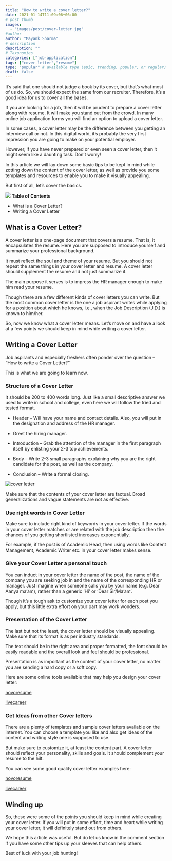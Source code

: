```yaml
---
title: "How to write a cover letter?"
date: 2021-01-14T11:09:06+06:00
# post thumb
images:
  - "images/post/cover-letter.jpg"
#author
author: "Mayank Sharma"
# description
description: ""
# Taxonomies
categories: ["job-application"]
tags: ["cover-letter","resume"]
type: "popular" # available type (epic, trending, popular, or regular)
draft: false
---
```


It’s said that one should not judge a book by its cover, but that’s what most of us do. So, we should expect the same from our recruiter. Therefore, it’s a good idea for us to cover all the bases. 

If you are looking for a job, then it will be prudent to prepare a cover letter along with resume. It will make you stand out from the crowd. In many online job application forms you will find an option to upload a cover letter. 

In some cases, a cover letter may be the difference between you getting an interview call or not. In this digital world, it’s probably the very first impression you are going to make on your potential employer. 

However, if you have never prepared or even seen a cover letter, then it might seem like a daunting task. Don’t worry! 

In this article we will lay down some basic tips to be kept in mind while zotting down the content of the cover letter, as well as provide you some templates and resources to enable you to make it visually appealing. 

But first of all, let’s cover the basics.

<div class="toc-mak">
<img src="../../images/pencil.png">
<b>Table of Contents</b>
<ul>
<li>What is a Cover Letter?</li>
<li>Writing a Cover Letter</li>
</ul>
</div>

## What is a Cover Letter?

A cover letter is a one-page document that covers a resume. That is, it encapsulates the resume. 
Here you are supposed to introduce yourself and summarize your professional background. 

It must reflect the soul and theme of your resume. But you should not repeat the same things in your cover letter and resume. A cover letter should supplement the resume and not just summarize it. 

The main purpose it serves is to impress the HR manager enough to make him read your resume. 

Though there are a few different kinds of cover letters you can write. But the most common cover letter is the one a job aspirant writes while applying for a position about which he knows, i.e., when the Job Description (J.D.) is known to him/her. 

So, now we know what a cover letter means. Let’s move on and have a look at a few points we should keep in mind while writing a cover letter. 


## Writing a Cover Letter

Job aspirants and especially freshers often ponder over the question – “How to write a Cover Letter?”

This is what we are going to learn now. 

### Structure of a Cover Letter

It should be 200 to 400 words long. Just like a small descriptive answer we used to write in school and college, even here we will follow the tried and tested format.

* Header – Will have your name and contact details. Also, you will put in the designation and address of the HR manager.

* Greet the hiring manager.

* Introduction – Grab the attention of the manager in the first paragraph itself by enlisting your 2-3 top achievements. 

* Body – Write 2-3 small paragraphs explaining why you are the right candidate for the post, as well as the company.

* Conclusion – Write a formal closing. 

<img src="../../images/post/cover-letter.png" alt="cover letter"> <br>

Make sure that the contents of your cover letter are factual. Broad generalizations and vague statements are not as effective. 

### Use right words in Cover Letter

Make sure to include right kind of keywords in your cover letter. If the words in your cover letter matches or are related with the job description then the chances of you getting shortlisted increases exponentially. 

For example, if the post is of Academic Head, then using words like Content Management, Academic Writer etc. in your cover letter makes sense. 

### Give your Cover Letter a personal touch

You can induct in your cover letter the name of the post, the name of the company you are seeking job in and the name of the corresponding HR or manager. Just imagine when someone calls you by your name (e.g. Dear Aanya ma’am), rather than a generic ‘Hi’ or ‘Dear Sir/Ma’am’. 

Though it’s a tough ask to customize your cover letter for each post you apply, but this little extra effort on your part may work wonders. 

### Presentation of the Cover Letter
The last but not the least, the cover letter should be visually appealing. Make sure that its format is as per industry standards. 

The text should be in the right area and proper formatted, the font should be easily readable and the overall look and feel should be professional. 

Presentation is as important as the content of your cover letter, no matter you are sending a hard copy or a soft copy. 

Here are some online tools available that may help you design your cover letter:

<a href="https://novoresume.com/cover-letter-templates" target="_blank" class="mak-link">novoresume</a>

<a href="https://www.livecareer.com/cover-letter/builder" target="_blank" class="mak-link">livecareer</a>


### Get Ideas from other Cover letters

There are a plenty of templates and sample cover letters available on the internet. You can choose a template you like and also get ideas of the content and writing style one is supposed to use. 

But make sure to customize it, at least the content part. A cover letter should reflect your personality, skills and goals. It should complement your resume to the hilt. 

You can see some good quality cover letter examples here:

<a href="https://novoresume.com/career-blog/cover-letter-examples" target="_blank" class="mak-link">novoresume</a>

<a href="https://www.thebalancecareers.com/free-cover-letter-examples-and-writing-tips-2060208" target="_blank" class="mak-link">livecareer</a>


## Winding up

So, these were some of the points you should keep in mind while creating your cover letter. If you will put in some effort, time and heart while writing your cover letter, it will definitely stand out from others. 

We hope this article was useful. But do let us know in the comment section if you have some other tips up your sleeves that can help others. 

Best of luck with your job hunting! 

